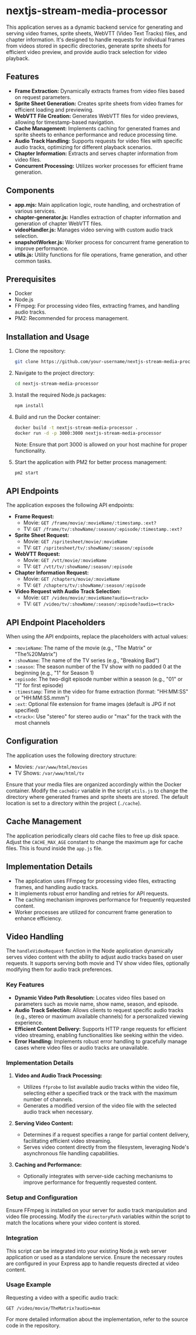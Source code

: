 # nextjs-stream-media-processor

This application serves as a dynamic backend service for generating and serving video frames, sprite sheets, WebVTT (Video Text Tracks) files, and chapter information. It's designed to handle requests for individual frames from videos stored in specific directories, generate sprite sheets for efficient video preview, and provide audio track selection for video playback.

## Features

- **Frame Extraction:** Dynamically extracts frames from video files based on request parameters.
- **Sprite Sheet Generation:** Creates sprite sheets from video frames for efficient loading and previewing.
- **WebVTT File Creation:** Generates WebVTT files for video previews, allowing for timestamp-based navigation.
- **Cache Management:** Implements caching for generated frames and sprite sheets to enhance performance and reduce processing time.
- **Audio Track Handling:** Supports requests for video files with specific audio tracks, optimizing for different playback scenarios.
- **Chapter Information:** Extracts and serves chapter information from video files.
- **Concurrent Processing:** Utilizes worker processes for efficient frame generation.

## Components

- **app.mjs:** Main application logic, route handling, and orchestration of various services.
- **chapter-generator.js:** Handles extraction of chapter information and generation of chapter WebVTT files.
- **videoHandler.js:** Manages video serving with custom audio track selection.
- **snapshotWorker.js:** Worker process for concurrent frame generation to improve performance.
- **utils.js:** Utility functions for file operations, frame generation, and other common tasks.

## Prerequisites

- Docker
- Node.js
- FFmpeg: For processing video files, extracting frames, and handling audio tracks.
- PM2: Recommended for process management.

## Installation and Usage

1. Clone the repository:

   ```bash
   git clone https://github.com/your-username/nextjs-stream-media-processor.git
   ```

2. Navigate to the project directory:

   ```bash
   cd nextjs-stream-media-processor
   ```

3. Install the required Node.js packages:

   ```bash
   npm install
   ```

4. Build and run the Docker container:

   ```bash
   docker build -t nextjs-stream-media-processor .
   docker run -d -p 3000:3000 nextjs-stream-media-processor
   ```

   Note: Ensure that port 3000 is allowed on your host machine for proper functionality.

5. Start the application with PM2 for better process management:

   ```bash
   pm2 start
   ```

## API Endpoints

The application exposes the following API endpoints:

- **Frame Request:**
  - Movie: `GET /frame/movie/:movieName/:timestamp.:ext?`
  - TV: `GET /frame/tv/:showName/:season/:episode/:timestamp.:ext?`
- **Sprite Sheet Request:**
  - Movie: `GET /spritesheet/movie/:movieName`
  - TV: `GET /spritesheet/tv/:showName/:season/:episode`
- **WebVTT Request:**
  - Movie: `GET /vtt/movie/:movieName`
  - TV: `GET /vtt/tv/:showName/:season/:episode`
- **Chapter Information Request:**
  - Movie: `GET /chapters/movie/:movieName`
  - TV: `GET /chapters/tv/:showName/:season/:episode`
- **Video Request with Audio Track Selection:**
  - Movie: `GET /video/movie/:movieName?audio=<track>`
  - TV: `GET /video/tv/:showName/:season/:episode?audio=<track>`

## API Endpoint Placeholders

When using the API endpoints, replace the placeholders with actual values:

- `:movieName`: The name of the movie (e.g., "The Matrix" or "The%20Matrix")
- `:showName`: The name of the TV series (e.g., "Breaking Bad")
- `:season`: The season number of the TV show with no padded 0 at the beginning (e.g., "1" for Season 1)
- `:episode`: The two-digit episode number within a season (e.g., "01" or "1" for first episode)
- `:timestamp`: Time in the video for frame extraction (format: "HH:MM:SS" or "HH:MM:SS.mmm")
- `:ext`: Optional file extension for frame images (default is JPG if not specified)
- `<track>`: Use "stereo" for stereo audio or "max" for the track with the most channels

## Configuration

The application uses the following directory structure:

- Movies: `/var/www/html/movies`
- TV Shows: `/var/www/html/tv`

Ensure that your media files are organized accordingly within the Docker container. Modify the `cacheDir` variable in the script `utils.js` to change the directory where generated frames and sprite sheets are stored. The default location is set to a directory within the project (`./cache`).

## Cache Management

The application periodically clears old cache files to free up disk space. Adjust the `CACHE_MAX_AGE` constant to change the maximum age for cache files. This is found inside the `app.js` file.

## Implementation Details

- The application uses FFmpeg for processing video files, extracting frames, and handling audio tracks.
- It implements robust error handling and retries for API requests.
- The caching mechanism improves performance for frequently requested content.
- Worker processes are utilized for concurrent frame generation to enhance efficiency.

## Video Handling

The `handleVideoRequest` function in the Node application dynamically serves video content with the ability to adjust audio tracks based on user requests. It supports serving both movie and TV show video files, optionally modifying them for audio track preferences.

### Key Features

- **Dynamic Video Path Resolution:** Locates video files based on parameters such as movie name, show name, season, and episode.
- **Audio Track Selection:** Allows clients to request specific audio tracks (e.g., stereo or maximum available channels) for a personalized viewing experience.
- **Efficient Content Delivery:** Supports HTTP range requests for efficient video streaming, enabling functionalities like seeking within the video.
- **Error Handling:** Implements robust error handling to gracefully manage cases where video files or audio tracks are unavailable.

### Implementation Details

1. **Video and Audio Track Processing:**
   - Utilizes `ffprobe` to list available audio tracks within the video file, selecting either a specified track or the track with the maximum number of channels.
   - Generates a modified version of the video file with the selected audio track when necessary.

2. **Serving Video Content:**
   - Determines if a request specifies a range for partial content delivery, facilitating efficient video streaming.
   - Serves video content directly from the filesystem, leveraging Node's asynchronous file handling capabilities.

3. **Caching and Performance:**
   - Optionally integrates with server-side caching mechanisms to improve performance for frequently requested content.

### Setup and Configuration

Ensure FFmpeg is installed on your server for audio track manipulation and video file processing. Modify the `directoryPath` variables within the script to match the locations where your video content is stored.

### Integration

This script can be integrated into your existing Node.js web server application or used as a standalone service. Ensure the necessary routes are configured in your Express app to handle requests directed at video content.

### Usage Example

Requesting a video with a specific audio track:

```http
GET /video/movie/TheMatrix?audio=max
```

For more detailed information about the implementation, refer to the source code in the repository.
